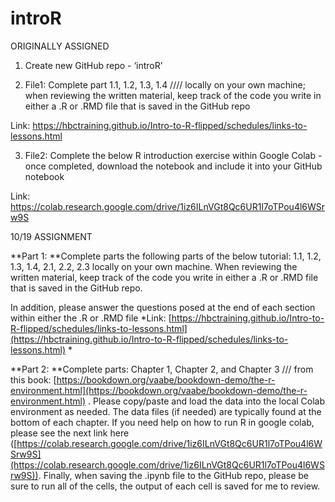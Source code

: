 # introR

ORIGINALLY ASSIGNED 

1. Create new GitHub repo - ‘introR’

2. File1: Complete part 1.1, 1.2, 1.3, 1.4 //// locally on your own machine; when reviewing the written material,
   keep track of the code you write in either a .R or .RMD file that is saved in the GitHub repo

Link: https://hbctraining.github.io/Intro-to-R-flipped/schedules/links-to-lessons.html

3. File2: Complete the below R introduction exercise within Google Colab - once completed, download the
   notebook and include it into your GitHub notebook

Link: https://colab.research.google.com/drive/1iz6ILnVGt8Qc6UR1l7oTPou4l6WSrw9S


10/19 ASSIGNMENT 


**Part 1: **Complete parts the following parts of the below tutorial: 1.1, 1.2, 1.3, 1.4, 2.1, 2.2, 2.3 locally on your own machine. When reviewing the written material, keep track of the code you write in either a .R or .RMD file that is saved in the GitHub repo.

In addition, please answer the questions posed at the end of each section within either the .R or .RMD file  *Link: [https://hbctraining.github.io/Intro-to-R-flipped/schedules/links-to-lessons.html](https://hbctraining.github.io/Intro-to-R-flipped/schedules/links-to-lessons.html) *

**Part 2: **Complete parts: Chapter 1, Chapter 2, and Chapter 3 /// from this book: [https://bookdown.org/vaabe/bookdown-demo/the-r-environment.html](https://bookdown.org/vaabe/bookdown-demo/the-r-environment.html) . Please copy/paste and load the data into the local Colab environment as needed. The data files (if needed) are typically found at the bottom of each chapter. If you need help on how to run R in google colab, please see the next link here ([https://colab.research.google.com/drive/1iz6ILnVGt8Qc6UR1l7oTPou4l6WSrw9S](https://colab.research.google.com/drive/1iz6ILnVGt8Qc6UR1l7oTPou4l6WSrw9S)). Finally, when saving the .ipynb file to the GitHub repo, please be sure to run all of the cells, the output of each cell is saved for me to review.
